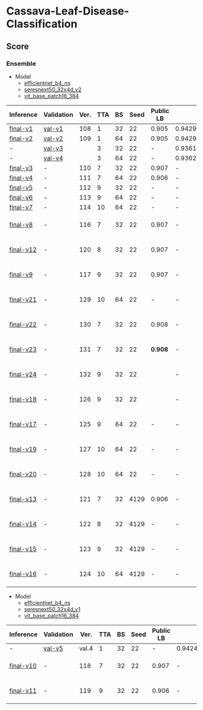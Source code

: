 # Cassava-Leaf-Disease-Classification

## Score

### Ensemble

- Model
    - [efficientnet_b4_ns]
    - [seresnext50_32x4d_v2]
    - [vit_base_patch16_384]

| Inference   | Validation | Ver. | TTA | BS  | Seed | Public LB | CV                 | Comment           |
| ---         | ---        | ---  | --- | --- | ---  | ---       | ---                | ---               |
| [final-v1]  | [val-v1]   | 108  | 1   | 32  | 22   | 0.905     | 0.9429319968105707 | -                 |
| [final-v2]  | [val-v2]   | 109  | 1   | 64  | 22   | 0.905     | 0.9429319968105707 | -                 |
| -           | [val-v3]   |      | 3   | 32  | 22   | -         | 0.9361734442039716 | -                 |
| -           | [val-v4]   |      | 3   | 64  | 22   | -         | 0.9362114136006379 | -                 |
| [final-v3]  | -          | 110  | 7   | 32  | 22   | 0.907     | -                  | -                 |
| [final-v4]  | -          | 111  | 7   | 64  | 22   | 0.906     | -                  | -                 |
| [final-v5]  | -          | 112  | 9   | 32  | 22   | -         | -                  | -                 |
| [final-v6]  | -          | 113  | 9   | 64  | 22   | -         | -                  | -                 |
| [final-v7]  | -          | 114  | 10  | 64  | 22   | -         | -                  | -                 |
| [final-v8]  | -          | 116  | 7   | 32  | 22   | 0.907     | -                  | TTA weight (even) |
| [final-v12] | -          | 120  | 8   | 32  | 22   | 0.907     | -                  | TTA weight (even) |
| [final-v9]  | -          | 117  | 9   | 32  | 22   | 0.907     | -                  | TTA weight (even) |
| [final-v21] | -          | 129  | 10  | 64  | 22   | -         | -                  | TTA weight (even) |
| [final-v22] | -          | 130  | 7   | 32  | 22   | 0.908     | -                  | TTA weight (10-6) |
| [final-v23] | -          | 131  | 7   | 32  | 22   | **0.908** | -                  | TTA weight (4-6)  |
| [final-v24] | -          | 132  | 9   | 32  | 22   |           | -                  | TTA weight (5-8)  |
| [final-v18] | -          | 126  | 9   | 32  | 22   |           | -                  | TTA weight (12-8) |
| [final-v17] | -          | 125  | 9   | 64  | 22   | -         | -                  | TTA weight (12-8) |
| [final-v19] | -          | 127  | 10  | 64  | 22   | -         | -                  | TTA weight (12-9) |
| [final-v20] | -          | 128  | 10  | 64  | 22   | -         | -                  | TTA weight (15-9) |
| [final-v13] | -          | 121  | 7   | 32  | 4129 | 0.906     | -                  | TTA weight (even) |
| [final-v14] | -          | 122  | 8   | 32  | 4129 | -         | -                  | TTA weight (even) |
| [final-v15] | -          | 123  | 9   | 32  | 4129 | -         | -                  | TTA weight (even) |
| [final-v16] | -          | 124  | 10  | 64  | 4129 | -         | -                  | TTA weight (even) |

- Model
    - [efficientnet_b4_ns]
    - [seresnext50_32x4d_v1]
    - [vit_base_patch16_384]

| Inference   | Validation | Ver.  | TTA | BS  | Seed | Public LB | CV                 | Comment           |
| ---         | ---        | ---   | --- | --- | ---  | ---       | ---                | ---               |
| -           | [val-v5]   | val.4 | 1   | 32  | 22   | -         | 0.9424763640505752 | -                 |
| [final-v10] | -          | 118   | 7   | 32  | 22   | 0.907     | -                  | TTA weight (even) |
| [final-v11] | -          | 119   | 9   | 32  | 22   | 0.906     | -                  | TTA weight (even) |

[final-v1]: https://github.com/IMOKURI/Cassava-Leaf-Disease-Classification/commit/35741622e876fe21950b8bf19358082a9c11692b
[final-v2]: https://github.com/IMOKURI/Cassava-Leaf-Disease-Classification/commit/2660543d37c5f6c994c43e6f75025553aa276892
[final-v3]: https://github.com/IMOKURI/Cassava-Leaf-Disease-Classification/commit/eef41a3d1b49cbf98b856c7e7cfb9a694c86b707
[final-v4]: https://github.com/IMOKURI/Cassava-Leaf-Disease-Classification/commit/f84fb35da9f75cbab7817cde3af8093075ac47df
[final-v5]: https://github.com/IMOKURI/Cassava-Leaf-Disease-Classification/commit/2f74efb27ee96c0b7cb278274cd541933f5c94cc
[final-v6]: https://github.com/IMOKURI/Cassava-Leaf-Disease-Classification/commit/c89e9479f3aa6e3848fbf497c2c0be0974662bd2
[final-v7]: https://github.com/IMOKURI/Cassava-Leaf-Disease-Classification/commit/adcd3fb90429b35f1b31813ca249e9e7d679544a
[final-v8]: https://github.com/IMOKURI/Cassava-Leaf-Disease-Classification/commit/fc3a88d14ad9ae2dbc5d796e024fd0484add2b03
[final-v9]: https://github.com/IMOKURI/Cassava-Leaf-Disease-Classification/commit/279ec7a9d1a68b4cdbf7da91bdb5d6f5498b507f
[final-v10]: https://github.com/IMOKURI/Cassava-Leaf-Disease-Classification/commit/bac47c98baeedea96c325134dc16ac00fdd97725
[final-v11]: https://github.com/IMOKURI/Cassava-Leaf-Disease-Classification/commit/19ac6d11ba87808f2f3a186c0fa131c1ab6d7e38
[final-v12]: https://github.com/IMOKURI/Cassava-Leaf-Disease-Classification/commit/e0c553d546dcf17f9efd1bb981938c216724c614
[final-v13]: https://github.com/IMOKURI/Cassava-Leaf-Disease-Classification/commit/ed6e49781a4d1d3d912263f1e591dbfbd83fa4c8
[final-v14]: https://github.com/IMOKURI/Cassava-Leaf-Disease-Classification/commit/3d17e495aa75a203d9b679271e32b1764ee7338a
[final-v15]: https://github.com/IMOKURI/Cassava-Leaf-Disease-Classification/commit/14105f2a2c2f6573d4c2d1b989a2eba4b821e2d4
[final-v16]: https://github.com/IMOKURI/Cassava-Leaf-Disease-Classification/commit/00bd6f6a85deec75f9dd6b01446a2422efdf87a6
[final-v17]: https://github.com/IMOKURI/Cassava-Leaf-Disease-Classification/commit/cf9d2c0a608b7ba1d054ac28d16342151eb9a309
[final-v18]: https://github.com/IMOKURI/Cassava-Leaf-Disease-Classification/commit/364b112c29d2c3478e0ca6fdd8ec661a98b7e470
[final-v19]: https://github.com/IMOKURI/Cassava-Leaf-Disease-Classification/commit/0f2b484a0edb0c81f8315fbd4e7d70debc715ce0
[final-v20]: https://github.com/IMOKURI/Cassava-Leaf-Disease-Classification/commit/ee56054f177b0251293002929747598914c60ac4
[final-v21]: https://github.com/IMOKURI/Cassava-Leaf-Disease-Classification/commit/516d593ea1c73f911bd88fad86a00f5b692bd37d
[final-v22]: https://github.com/IMOKURI/Cassava-Leaf-Disease-Classification/commit/05384f440dc7e51cac3e90706ab550aa66946ea1
[final-v23]: https://github.com/IMOKURI/Cassava-Leaf-Disease-Classification/commit/de47d585a2b257987dbe6367cc2efade5a0bbe0b
[final-v24]: https://github.com/IMOKURI/Cassava-Leaf-Disease-Classification/commit/7f74f15ac7ce3edc60a631c2731ce958e2b6055b
[val-v1]: https://github.com/IMOKURI/Cassava-Leaf-Disease-Classification/commit/f7143beaf5c25829e686f94162cdfa7d0d88d7b1
[val-v2]: https://github.com/IMOKURI/Cassava-Leaf-Disease-Classification/commit/e4e5a946cdce5a90451825fa0578ec5922f0cc93
[val-v3]: https://github.com/IMOKURI/Cassava-Leaf-Disease-Classification/commit/8cb509a66caa3ec08b1b8dfb26344ff04dfa9372
[val-v4]: https://github.com/IMOKURI/Cassava-Leaf-Disease-Classification/commit/a90b69a45c7b7ed0606eb66fbf22766f00de6a9a
[val-v5]: https://www.kaggle.com/imokuri/cassava-validation?scriptVersionId=54208618
[efficientnet_b4_ns]: https://github.com/imokuri/cassava-leaf-disease-classification/commit/f639150116370039666b7bab452abd85932f4d24
[seresnext50_32x4d_v1]: https://github.com/IMOKURI/Cassava-Leaf-Disease-Classification/commit/448848da662d9f7347b39439fb0af771ff019fd7
[seresnext50_32x4d_v2]: https://github.com/IMOKURI/Cassava-Leaf-Disease-Classification/commit/fb7397ca97d624eb4db467c3d67a4c492313aaad
[vit_base_patch16_384]: https://github.com/IMOKURI/Cassava-Leaf-Disease-Classification/commit/9b7093ed7501254f7705edd31f96467f2be00d8b
